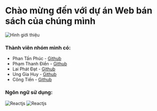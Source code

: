 # Chào mừng đến với dự án Web bán sách của chúng mình

![Hình giới thiệu](https://as2.ftcdn.net/v2/jpg/03/04/64/41/1000_F_304644139_s3KjsnGCKwQ1qcvzlRsNPgpwmJHd4AKn.jpg)

### Thành viên nhóm mình có:
  - Phan Tấn Phúc - [Github](https://github.com/TanPhuc2804)
  - Phạm Thanh Điền - [Github](https://github.com/ThanhDien2004)
  - Lai Phát Đạt - [Github](https://github.com/laidat123-png)
  - Ung Gia Huy - [Github](https://github.com/hyuzz1)
  - Công Tiến - [Github](https://github.com/tien-123-start)

### Ngôn ngữ sử dụng: 
  ![Reactjs](https://img.icons8.com/?size=100&id=bzf0DqjXFHIW&format=png&color=000000)    ![Reactjs](https://img.icons8.com/?size=100&id=54087&format=png&color=000000) 
